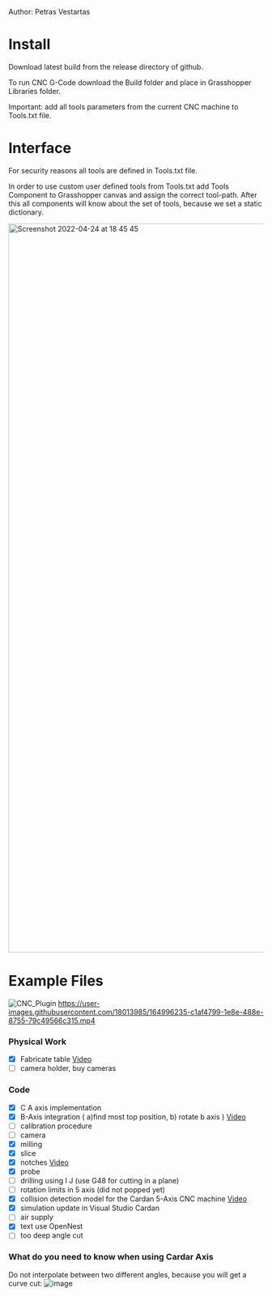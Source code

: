 Author: Petras Vestartas

# Install
Download latest build from the release directory of github.

To run CNC G-Code download the Build folder and place in Grasshopper Libraries folder.

Important: add all tools parameters from the current CNC machine to Tools.txt file.


# Interface
For security reasons all tools are defined in Tools.txt file.

In order to use custom user defined tools from Tools.txt add Tools Component to Grasshopper canvas and assign the correct tool-path. After this all components will know about the set of tools, because we set a static dictionary.

<img width="1440" alt="Screenshot 2022-04-24 at 18 45 45" src="https://user-images.githubusercontent.com/18013985/164987154-4a0c4a6b-b400-4037-ac68-a8d8b56c3e66.png">

# Example Files
![CNC_Plugin](https://user-images.githubusercontent.com/18013985/164996185-eb7d612d-bc5b-4e32-94a5-09fef6dd9750.png)
https://user-images.githubusercontent.com/18013985/164996235-c1af4799-1e8e-488e-8755-79c49566c315.mp4



### Physical Work
- [x] Fabricate table [Video](https://vimeo.com/645880001 "Fabricate table - Click to Watch!")
- [ ] camera holder, buy cameras

### Code

- [x] C A axis implementation
- [x] B-Axis integration ( a)find most top position, b) rotate b axis ) [Video](https://vimeo.com/645879445 "B-Axis integration - Click to Watch!")
- [ ] calibration procedure
- [ ] camera
- [x] milling 
- [x] slice
- [x] notches [Video](https://vimeo.com/645882287 "notches - Click to Watch!")
- [x] probe 
- [ ] drilling using I J (use G48 for cutting in a plane)
- [ ] rotation limits in 5 axis (did not popped yet)
- [x] collision detection model for the Cardan 5-Axis CNC machine [Video](https://vimeo.com/647108247 "Cardan Axis Approximation - Click to Watch!")
- [x] simulation update in Visual Studio Cardan
- [ ] air supply
- [x] text use OpenNest 
- [ ] too deep angle cut

### What do you need to know when using Cardar Axis

Do not interpolate between two different angles, because you will get a curve cut:
![image](https://user-images.githubusercontent.com/18013985/166113018-1f805a70-3f01-4619-b8f8-f2089a739883.png)


